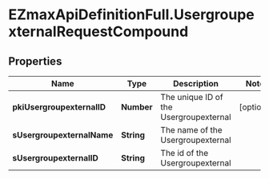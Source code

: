 # EZmaxApiDefinitionFull.UsergroupexternalRequestCompound

## Properties

Name | Type | Description | Notes
------------ | ------------- | ------------- | -------------
**pkiUsergroupexternalID** | **Number** | The unique ID of the Usergroupexternal | [optional] 
**sUsergroupexternalName** | **String** | The name of the Usergroupexternal | 
**sUsergroupexternalID** | **String** | The id of the Usergroupexternal | 


